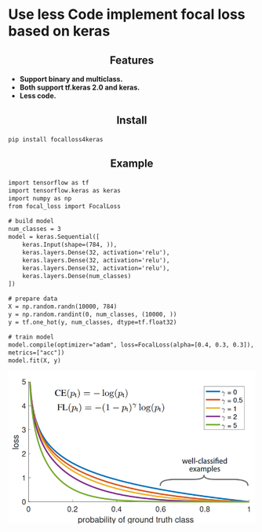 # Use less Code implement focal loss based on keras 

<h2 align="center">Features</h2>

- **Support binary and multiclass.**
- **Both support tf.keras 2.0 and keras.**
- **Less code.**

<h2 align="center">Install</h2>

```
pip install focalloss4keras
```
<h2 align="center">Example</h2>

```
import tensorflow as tf
import tensorflow.keras as keras
import numpy as np
from focal_loss import FocalLoss
```

```
# build model
num_classes = 3
model = keras.Sequential([
    keras.Input(shape=(784, )),
    keras.layers.Dense(32, activation='relu'),
    keras.layers.Dense(32, activation='relu'),
    keras.layers.Dense(32, activation='relu'),
    keras.layers.Dense(num_classes)
])
```

```
# prepare data
X = np.random.randn(10000, 784)
y = np.random.randint(0, num_classes, (10000, ))
y = tf.one_hot(y, num_classes, dtype=tf.float32)
```

```
# train model
model.compile(optimizer="adam", loss=FocalLoss(alpha=[0.4, 0.3, 0.3]), metrics=["acc"])
model.fit(X, y)
```
![](images/img1.png)
